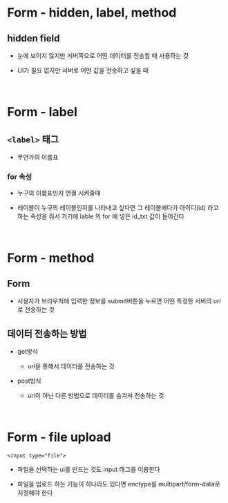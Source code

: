 Form - hidden, label, method
==

## hidden field
+ 눈에 보이지 않지만 서버쪽으로 어떤 데이터를 전송할 때 사용하는 것

+ UI가 필요 없지만 서버로 어떤 값을 전송하고 싶을 때 

<br>

Form - label
==

## `<label>` 태그
+ 무언가의 이름표

### for 속성
+ 누구의 이름표인지 연결 시켜줄때

+ 레이블이 누구의 레이블인지를 나타내고 싶다면 그 레이블에다가 아이디(id) 라고 하는 속성을 줘서 거기에 lable 의 for 에 넣은 id_txt 값이 들어간다

<br>

Form - method
==

## Form
+ 사용자가 브라우저에 입력한 정보를 submit버튼을 누르면 어떤 특정한 서버의 url로 전송하는 것

## 데이터 전송하는 방법
+ get방식
    + url을 통해서 데이터를 전송하는 것

+ post방식
    + url이 아닌 다른 방법으로 데이터를 숨겨셔 전송하는 것

<br>

Form - file upload
==
``<input type="file">``
+ 파일을 선택하는 ui를 만드는 것도 input 태그를 이용한다

+ 파일을 업로드 하는 기능이 하나라도 있다면 enctype를 multipart/form-data로 지정해야 한다